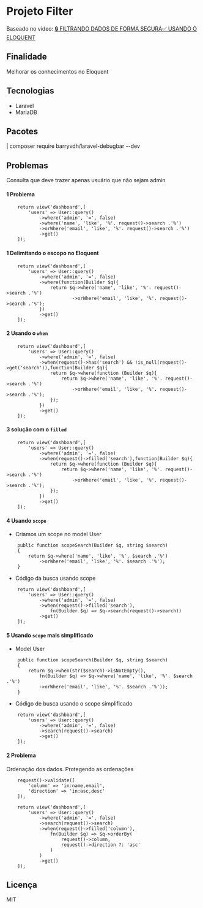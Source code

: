 # Projeto Filter

Baseado no vídeo: 
[🔒 FILTRANDO DADOS DE FORMA SEGURA✅ USANDO O ELOQUENT](https://www.youtube.com/watch?v=0ETV1zvsi4A)

## Finalidade

Melhorar os conhecimentos no Eloquent

## Tecnologias

- Laravel
- MariaDB

## Pacotes

| composer require barryvdh/laravel-debugbar --dev

## Problemas

Consulta que deve trazer apenas usuário que não sejam admin

#### 1 Problema
```
    return view('dashboard',[
        'users' => User::query()
            ->where('admin', '=', false)
            ->where('name', 'like', '%'. request()->search .'%')
            ->orWhere('email', 'like', '%'. request()->search .'%')
            ->get()
    ]);
```
#### 1 Delimitando o escopo no Eloquent
```
    return view('dashboard',[
        'users' => User::query()
            ->where('admin', '=', false)
            ->where(function(Builder $q){
                return $q->where('name', 'like', '%'. request()->search .'%')
                        ->orWhere('email', 'like', '%'. request()->search .'%');
            })
            ->get()
    ]);
```

#### 2 Usando o `when`
```
    return view('dashboard',[
        'users' => User::query()
            ->where('admin', '=', false)
            ->when(request()->has('search') && !is_null(request()->get('search')),function(Builder $q){
                return $q->where(function (Builder $q){
                    return $q->where('name', 'like', '%'. request()->search .'%')
                        ->orWhere('email', 'like', '%'. request()->search .'%');
                });
            })
            ->get()
    ]);
```

#### 3 solução com o `filled`
```
    return view('dashboard',[
        'users' => User::query()
            ->where('admin', '=', false)
            ->when(request()->filled('search'),function(Builder $q){
                return $q->where(function (Builder $q){
                    return $q->where('name', 'like', '%'. request()->search .'%')
                        ->orWhere('email', 'like', '%'. request()->search .'%');
                });
            })
            ->get()
    ]);
```

#### 4 Usando `scope`

- Criamos um scope no model User

```
    public function scopeSearch(Builder $q, string $search)
    {
        return $q->where('name', 'like', '%'. $search .'%')
            ->orWhere('email', 'like', '%'. $search .'%');
    }
```

- Código da busca usando scope 
```
    return view('dashboard',[
        'users' => User::query()
            ->where('admin', '=', false)
            ->when(request()->filled('search'),
                fn(Builder $q) => $q->search(request()->search))
            ->get()
    ]);
```

#### 5 Usando `scope` mais simplificado

- Model User
```
    public function scopeSearch(Builder $q, string $search)
    {
        return $q->when(str($search)->isNotEmpty(),
            fn(Builder $q) => $q->where('name', 'like', '%'. $search .'%')
            ->orWhere('email', 'like', '%'. $search .'%'));
    }
```

- Código de busca usando o scope simplificado

```
    return view('dashboard',[
        'users' => User::query()
            ->where('admin', '=', false)
            ->search(request()->search)
            ->get()
    ]);
```

#### 2 Problema
Ordenação dos dados. Protegendo as ordenações

```
    request()->validate([
        'column' => 'in:name,email',
        'direction' => 'in:asc,desc'
    ]);

    return view('dashboard',[
        'users' => User::query()
            ->where('admin', '=', false)
            ->search(request()->search)
            ->when(request()->filled('column'),
                fn(Builder $q) => $q->orderBy(
                    request()->column,
                    request()->direction ?: 'asc'
                )
            )
            ->get()
    ]);
```

## Licença
MIT
